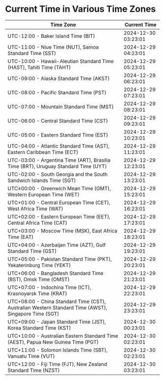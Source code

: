 # Current Time in Various Time Zones

| Time Zone | Current Time |
|-----------|--------------|
| UTC-12:00 - Baker Island Time (BIT) | 2024-12-30 03:23:01 |
| UTC-11:00 - Niue Time (NUT), Samoa Standard Time (SST) | 2024-12-29 04:23:01 |
| UTC-10:00 - Hawaii-Aleutian Standard Time (HAST), Tahiti Time (TAHT) | 2024-12-29 05:23:01 |
| UTC-09:00 - Alaska Standard Time (AKST) | 2024-12-29 06:23:01 |
| UTC-08:00 - Pacific Standard Time (PST) | 2024-12-29 07:23:01 |
| UTC-07:00 - Mountain Standard Time (MST) | 2024-12-29 08:23:01 |
| UTC-06:00 - Central Standard Time (CST) | 2024-12-29 09:23:01 |
| UTC-05:00 - Eastern Standard Time (EST) | 2024-12-29 10:23:01 |
| UTC-04:00 - Atlantic Standard Time (AST), Eastern Caribbean Time (ECT) | 2024-12-29 11:23:01 |
| UTC-03:00 - Argentina Time (ART), Brasília Time (BRT), Uruguay Standard Time (UYT) | 2024-12-29 12:23:01 |
| UTC-02:00 - South Georgia and the South Sandwich Islands Time (SGT) | 2024-12-29 13:23:01 |
| UTC±00:00 - Greenwich Mean Time (GMT), Western European Time (WET) | 2024-12-29 15:23:01 |
| UTC+01:00 - Central European Time (CET), West Africa Time (WAT) | 2024-12-29 16:23:01 |
| UTC+02:00 - Eastern European Time (EET), Central Africa Time (CAT) | 2024-12-29 17:23:01 |
| UTC+03:00 - Moscow Time (MSK), East Africa Time (EAT) | 2024-12-29 18:23:01 |
| UTC+04:00 - Azerbaijan Time (AZT), Gulf Standard Time (GST) | 2024-12-29 19:23:01 |
| UTC+05:00 - Pakistan Standard Time (PKT), Yekaterinburg Time (YEKT) | 2024-12-29 20:23:01 |
| UTC+06:00 - Bangladesh Standard Time (BST), Omsk Time (OMST) | 2024-12-29 21:23:01 |
| UTC+07:00 - Indochina Time (ICT), Krasnoyarsk Time (KRAT) | 2024-12-29 22:23:01 |
| UTC+08:00 - China Standard Time (CST), Australian Western Standard Time (AWST), Singapore Time (SGT) | 2024-12-29 23:23:01 |
| UTC+09:00 - Japan Standard Time (JST), Korea Standard Time (KST) | 2024-12-30 00:23:01 |
| UTC+10:00 - Australian Eastern Standard Time (AEST), Papua New Guinea Time (PGT) | 2024-12-30 02:23:01 |
| UTC+11:00 - Solomon Islands Time (SBT), Vanuatu Time (VUT) | 2024-12-30 02:23:01 |
| UTC+12:00 - Fiji Time (FJT), New Zealand Standard Time (NZST) | 2024-12-30 03:23:01 |
